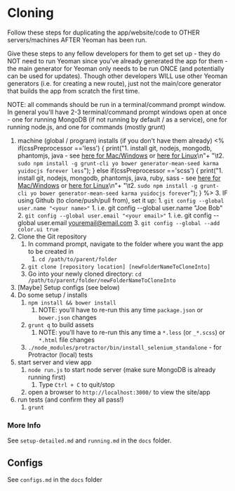 # Cloning

Follow these steps for duplicating the app/website/code to OTHER servers/machines AFTER Yeoman has been run.

Give these steps to any fellow developers for them to get set up - they do NOT need to run Yeoman since you've already generated the app for them - the main generator for Yeoman only needs to be run ONCE (and potentially can be used for updates). Though other developers WILL use other Yeoman generators (i.e. for creating a new route), just not the main/core generator that builds the app from scratch the first time.

NOTE: all commands should be run in a terminal/command prompt window.
In general you'll have 2-3 terminal/command prompt windows open at once - one for running MongoDB (if not running by default / as a service), one for running node.js, and one for commands (mostly grunt)

1. machine (global / program) installs (if you don't have them already)
	<%
	if(cssPreprocessor =='less') {
	print("1. install git, nodejs, mongodb, phantomjs, java - see [here for Mac/Windows](https://github.com/jackrabbitsgroup/generator-mean-seed/blob/master/main/templates/docs/setup-server-windows-mac.md) or [here for Linux](https://github.com/jackrabbitsgroup/generator-mean-seed/blob/master/main/templates/docs/setup-server-linux.md)\n"+
	"\t2. `sudo npm install -g grunt-cli yo bower generator-mean-seed karma yuidocjs forever less`");
	}
	else if(cssPreprocessor =='scss') {
	print("1. install git, nodejs, mongodb, phantomjs, java, ruby, sass - see [here for Mac/Windows](https://github.com/jackrabbitsgroup/generator-mean-seed/blob/master/main/templates/docs/setup-server-windows-mac.md) or [here for Linux](https://github.com/jackrabbitsgroup/generator-mean-seed/blob/master/main/templates/docs/setup-server-linux.md)\n"+
	"\t2. `sudo npm install -g grunt-cli yo bower generator-mean-seed karma yuidocjs forever`");
	}
	%>
	3. IF using Github (to clone/push/pull from), set it up:
		1. `git config --global user.name "<your name>"`
			1. i.e. git config --global user.name "Joe Bob"
		2. `git config --global user.email "<your email>"`
			1. i.e. git config --global user.email youremail@email.com
		3. `git config --global --add color.ui true`
2. Clone the Git repository
	1. In command prompt, navigate to the folder where you want the app to be created in
		1. `cd /path/to/parent/folder`
	2. `git clone [repository location] [newFolderNameToCloneInto]`
	3. Go into your newly cloned directory: `cd /path/to/parent/folder/newFolderNameToCloneInto`
3. [Maybe] Setup configs (see below)
4. Do some setup / installs
	1. `npm install && bower install`
		1. NOTE: you'll have to re-run this any time `package.json` or `bower.json` changes
	2. `grunt q` to build assets
		1. NOTE: you'll have to re-run this any time a `*.less` (or `_*.scss`) or `*.html` file changes
	3. `./node_modules/protractor/bin/install_selenium_standalone` - for Protractor (local) tests
5. start server and view app
	1. `node run.js` to start node server (make sure MongoDB is already running first)
		1. Type `Ctrl + C` to quit/stop
	2. open a browser to `http://localhost:3000/` to view the site/app
6. run tests (and confirm they all pass!)
	1. `grunt`
	

### More Info
See `setup-detailed.md` and `running.md` in the `docs` folder.



## Configs
See `configs.md` in the `docs` folder
